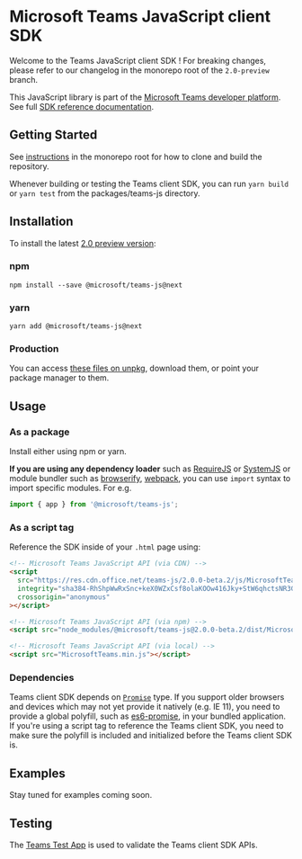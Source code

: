 # Microsoft Teams JavaScript client SDK

Welcome to the Teams JavaScript client SDK ! For breaking changes, please refer to our changelog in the monorepo root of the `2.0-preview` branch.

This JavaScript library is part of the [Microsoft Teams developer platform](https://docs.microsoft.com/en-us/microsoftteams/platform/overview?view=msteams-client-js-beta). See full [SDK reference documentation](https://docs.microsoft.com/en-us/javascript/api/overview/msteams-client?view=msteams-client-js-beta).

## Getting Started

See [instructions](../../README.md#Getting-Started) in the monorepo root for how to clone and build the repository.

Whenever building or testing the Teams client SDK, you can run `yarn build` or `yarn test` from the packages/teams-js directory.

## Installation

To install the latest [2.0 preview version](https://docs.microsoft.com/en-us/javascript/api/overview/msteams-client?view=msteams-client-js-beta):

### npm

`npm install --save @microsoft/teams-js@next`

### yarn

`yarn add @microsoft/teams-js@next`

### Production

You can access [these files on unpkg](https://res.cdn.office.net/teams-js/2.0.0-beta.2/js/MicrosoftTeams.min.js), download them, or point your package manager to them.

## Usage

### As a package

Install either using npm or yarn.

**If you are using any dependency loader** such as [RequireJS](http://requirejs.org/) or [SystemJS](https://github.com/systemjs/systemjs) or module bundler such as [browserify](http://browserify.org/), [webpack](https://webpack.github.io/), you can use `import` syntax to import specific modules. For e.g.

```typescript
import { app } from '@microsoft/teams-js';
```

### As a script tag

Reference the SDK inside of your `.html` page using:

```html
<!-- Microsoft Teams JavaScript API (via CDN) -->
<script
  src="https://res.cdn.office.net/teams-js/2.0.0-beta.2/js/MicrosoftTeams.min.js"
  integrity="sha384-RhShpWwRxSnc+keX0WZxCsf8olaKOOw416Jky+StW6qhctsNR3GMwav/hMB1Snas"
  crossorigin="anonymous"
></script>

<!-- Microsoft Teams JavaScript API (via npm) -->
<script src="node_modules/@microsoft/teams-js@2.0.0-beta.2/dist/MicrosoftTeams.min.js"></script>

<!-- Microsoft Teams JavaScript API (via local) -->
<script src="MicrosoftTeams.min.js"></script>
```

### Dependencies

Teams client SDK depends on [`Promise`](https://developer.mozilla.org/en-US/docs/Web/JavaScript/Reference/Global_Objects/Promise) type. If you support older browsers and devices which may not yet provide it natively (e.g. IE 11), you need to provide a global polyfill, such as [es6-promise](https://www.npmjs.com/package/es6-promise), in your bundled application. If you're using a script tag to reference the Teams client SDK, you need to make sure the polyfill is included and initialized before the Teams client SDK is.

## Examples

Stay tuned for examples coming soon.

## Testing

The [Teams Test App](https://aka.ms/teams-test-app) is used to validate the Teams client SDK APIs.

